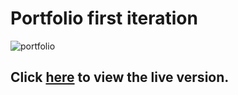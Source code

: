 # Portfolio first iteration

![portfolio](https://i.ibb.co/3fbkfcv/react-portfolio.png)

Click [here](https://rubinradhakrishnan.netlify.app) to view the live version.
---

